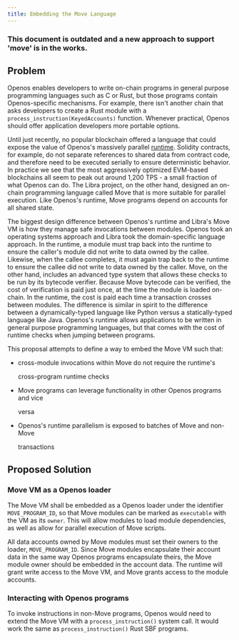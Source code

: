 ```yaml
---
title: Embedding the Move Language
---
```


### This document is outdated and a new approach to support 'move' is in the works.

## Problem

Openos enables developers to write on-chain programs in general purpose programming languages such as C or Rust, but those programs contain Openos-specific mechanisms. For example, there isn't another chain that asks developers to create a Rust module with a `process_instruction(KeyedAccounts)` function. Whenever practical, Openos should offer application developers more portable options.

Until just recently, no popular blockchain offered a language that could expose the value of Openos's massively parallel [runtime](../validator/runtime.md). Solidity contracts, for example, do not separate references to shared data from contract code, and therefore need to be executed serially to ensure deterministic behavior. In practice we see that the most aggressively optimized EVM-based blockchains all seem to peak out around 1,200 TPS - a small fraction of what Openos can do. The Libra project, on the other hand, designed an on-chain programming language called Move that is more suitable for parallel execution. Like Openos's runtime, Move programs depend on accounts for all shared state.

The biggest design difference between Openos's runtime and Libra's Move VM is how they manage safe invocations between modules. Openos took an operating systems approach and Libra took the domain-specific language approach. In the runtime, a module must trap back into the runtime to ensure the caller's module did not write to data owned by the callee. Likewise, when the callee completes, it must again trap back to the runtime to ensure the callee did not write to data owned by the caller. Move, on the other hand, includes an advanced type system that allows these checks to be run by its bytecode verifier. Because Move bytecode can be verified, the cost of verification is paid just once, at the time the module is loaded on-chain. In the runtime, the cost is paid each time a transaction crosses between modules. The difference is similar in spirit to the difference between a dynamically-typed language like Python versus a statically-typed language like Java. Openos's runtime allows applications to be written in general purpose programming languages, but that comes with the cost of runtime checks when jumping between programs.

This proposal attempts to define a way to embed the Move VM such that:

- cross-module invocations within Move do not require the runtime's

  cross-program runtime checks

- Move programs can leverage functionality in other Openos programs and vice

  versa

- Openos's runtime parallelism is exposed to batches of Move and non-Move

  transactions

## Proposed Solution

### Move VM as a Openos loader

The Move VM shall be embedded as a Openos loader under the identifier `MOVE_PROGRAM_ID`, so that Move modules can be marked as `executable` with the VM as its `owner`. This will allow modules to load module dependencies, as well as allow for parallel execution of Move scripts.

All data accounts owned by Move modules must set their owners to the loader, `MOVE_PROGRAM_ID`. Since Move modules encapsulate their account data in the same way Openos programs encapsulate theirs, the Move module owner should be embedded in the account data. The runtime will grant write access to the Move VM, and Move grants access to the module accounts.

### Interacting with Openos programs

To invoke instructions in non-Move programs, Openos would need to extend the Move VM with a `process_instruction()` system call. It would work the same as `process_instruction()` Rust SBF programs.
